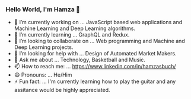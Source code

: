 ### Hello World, I'm Hamza 👋

- 🔭 I’m currently working on ... JavaScript based web applications and Machine Learning and Deep Learning algorithms.
- 🌱 I’m currently learning ... GraphQL and Redux.
- 👯 I’m looking to collaborate on ... Web programming and Machine and Deep Learning projects.
- 🤔 I’m looking for help with ... Design of Automated Market Makers.
- 💬 Ask me about ... Technology, Basketball and Music.
- 📫 How to reach me: ... https://www.linkedin.com/in/hamzasbuch/
- 😄 Pronouns: ... He/Him
- ⚡ Fun fact: ... I'm currently learning how to play the guitar and any assitance would be highly appreciated.

